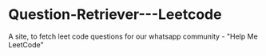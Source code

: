 # Question-Retriever---Leetcode
A site, to fetch leet code questions for our whatsapp community - "Help Me LeetCode"
